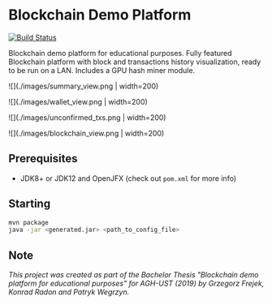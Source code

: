 # Blockchain Demo Platform
[![Build Status](https://travis-ci.org/pwegrzyn/Blockchain-Demo-Platform.svg?branch=master)](https://travis-ci.org/pwegrzyn/Blockchain-Demo-Platform)

Blockchain demo platform for educational purposes. Fully featured Blockchain platform with block and transactions history visualization, ready to be run on a LAN. Includes a GPU hash miner module.

![](./images/summary_view.png | width=200)

![](./images/wallet_view.png | width=200)

![](./images/unconfirmed_txs.png | width=200)

![](./images/blockchain_view.png | width=200)

## Prerequisites
* JDK8+ or JDK12 and OpenJFX (check out `pom.xml` for more info)

## Starting
```bash
mvn package
java -jar <generated.jar> <path_to_config_file>
```

## Note
*This project was created as part of the Bachelor Thesis "Blockchain demo platform for educational purposes" for AGH-UST (2019) by
Grzegorz Frejek, Konrad Radon and Patryk Wegrzyn.*
